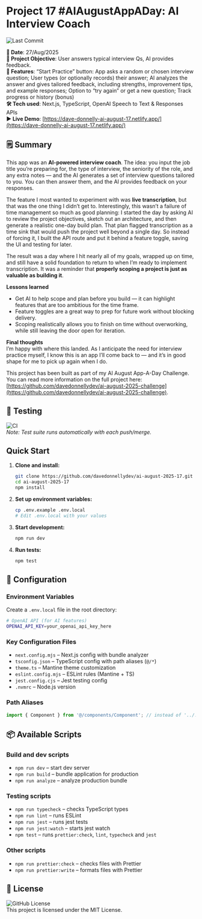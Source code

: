 # Project 17 #AIAugustAppADay: AI Interview Coach

![Last Commit](https://img.shields.io/github/last-commit/davedonnellydev/ai-august-2025-17)

**📆 Date**: 27/Aug/2025  
**🎯 Project Objective**: User answers typical interview Qs, AI provides feedback.  
**🚀 Features**: “Start Practice” button: App asks a random or chosen interview question; User types (or optionally records) their answer; AI analyzes the answer and gives tailored feedback, including strengths, improvement tips, and example responses; Option to “try again” or get a new question; Track progress or history (bonus)  
**🛠️ Tech used**: Next.js, TypeScript, OpenAI Speech to Text & Responses APIs  
**▶️ Live Demo**: [https://dave-donnelly-ai-august-17.netlify.app/](https://dave-donnelly-ai-august-17.netlify.app/)

## 🗒️ Summary

This app was an **AI-powered interview coach**. The idea: you input the job title you’re preparing for, the type of interview, the seniority of the role, and any extra notes — and the AI generates a set of interview questions tailored to you. You can then answer them, and the AI provides feedback on your responses.

The feature I most wanted to experiment with was **live transcription**, but that was the one thing I didn’t get to. Interestingly, this wasn’t a failure of time management so much as good planning: I started the day by asking AI to review the project objectives, sketch out an architecture, and then generate a realistic one-day build plan. That plan flagged transcription as a time sink that would push the project well beyond a single day. So instead of forcing it, I built the API route and put it behind a feature toggle, saving the UI and testing for later.

The result was a day where I hit nearly all of my goals, wrapped up on time, and still have a solid foundation to return to when I’m ready to implement transcription. It was a reminder that **properly scoping a project is just as valuable as building it**.

**Lessons learned**

- Get AI to help scope and plan before you build — it can highlight features that are too ambitious for the time frame.
- Feature toggles are a great way to prep for future work without blocking delivery.
- Scoping realistically allows you to finish on time without overworking, while still leaving the door open for iteration.

**Final thoughts**  
I’m happy with where this landed. As I anticipate the need for interview practice myself, I know this is an app I’ll come back to — and it’s in good shape for me to pick up again when I do.

This project has been built as part of my AI August App-A-Day Challenge. You can read more information on the full project here: [https://github.com/davedonnellydev/ai-august-2025-challenge](https://github.com/davedonnellydev/ai-august-2025-challenge).

## 🧪 Testing

![CI](https://github.com/davedonnellydev/ai-august-2025-17/actions/workflows/npm_test.yml/badge.svg)  
_Note: Test suite runs automatically with each push/merge._

## Quick Start

1. **Clone and install:**

   ```bash
   git clone https://github.com/davedonnellydev/ai-august-2025-17.git
   cd ai-august-2025-17
   npm install
   ```

2. **Set up environment variables:**

   ```bash
   cp .env.example .env.local
   # Edit .env.local with your values
   ```

3. **Start development:**

   ```bash
   npm run dev
   ```

4. **Run tests:**
   ```bash
   npm test
   ```

## 🔧 Configuration

### Environment Variables

Create a `.env.local` file in the root directory:

```bash
# OpenAI API (for AI features)
OPENAI_API_KEY=your_openai_api_key_here

```

### Key Configuration Files

- `next.config.mjs` – Next.js config with bundle analyzer
- `tsconfig.json` – TypeScript config with path aliases (`@/*`)
- `theme.ts` – Mantine theme customization
- `eslint.config.mjs` – ESLint rules (Mantine + TS)
- `jest.config.cjs` – Jest testing config
- `.nvmrc` – Node.js version

### Path Aliases

```ts
import { Component } from '@/components/Component'; // instead of '../../../components/Component'
```

## 📦 Available Scripts

### Build and dev scripts

- `npm run dev` – start dev server
- `npm run build` – bundle application for production
- `npm run analyze` – analyze production bundle

### Testing scripts

- `npm run typecheck` – checks TypeScript types
- `npm run lint` – runs ESLint
- `npm run jest` – runs jest tests
- `npm run jest:watch` – starts jest watch
- `npm test` – runs `prettier:check`, `lint`, `typecheck` and `jest`

### Other scripts

- `npm run prettier:check` – checks files with Prettier
- `npm run prettier:write` – formats files with Prettier

## 📜 License

![GitHub License](https://img.shields.io/github/license/davedonnellydev/ai-august-2025-17)  
This project is licensed under the MIT License.

